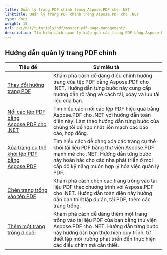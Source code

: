 ```yaml
---
title: Quản lý trang PDF chính trong Aspose.PDF cho .NET
linktitle: Quản lý trang PDF chính trong Aspose.PDF cho .NET
type: docs
weight: 15
url: /vi/net/tutorials/pdf/master-pdf-page-management/
description: Tìm hiểu cách quản lý hiệu quả các trang PDF bằng Aspose.PDF cho .NET. Hướng dẫn chi tiết này bao gồm việc thêm, xóa, sắp xếp lại và trích xuất các trang theo chương trình để tối ưu hóa quy trình làm việc PDF của bạn. Bắt đầu nâng cao khả năng quản lý tài liệu của bạn.
---
```


## Hướng dẫn quản lý trang PDF chính
| Tiêu đề | Sự miêu tả |
| --- | --- | 
| [Thay đổi hướng trang PDF](./change-pdf-page-orientation/) | Khám phá cách dễ dàng điều chỉnh hướng trang của tệp PDF bằng Aspose.PDF cho .NET. Hướng dẫn từng bước này cung cấp hướng dẫn rõ ràng về cách tải, xoay và lưu tài liệu của bạn. |  
| [Nối các tệp PDF bằng Aspose.PDF cho .NET](./concatenating-pdf-files/) | Tìm hiểu cách nối các tệp PDF hiệu quả bằng Aspose.PDF cho .NET với hướng dẫn toàn diện này. Làm theo hướng dẫn từng bước của chúng tôi để hợp nhất liền mạch các báo cáo, hợp đồng. |  
| [Xóa trang cụ thể khỏi tệp PDF bằng Aspose.PDF](./delete-particular-page-from-pdf-files/) | Tìm hiểu cách dễ dàng xóa các trang cụ thể khỏi tài liệu PDF bằng thư viện Aspose.PDF mạnh mẽ cho .NET. Hướng dẫn từng bước này hoàn hảo cho các nhà phát triển ở mọi cấp độ kỹ năng muốn hợp lý hóa việc quản lý PDF. |    
| [Chèn trang trống vào tệp PDF](./insert-empty-pages/) | Khám phá cách chèn các trang trống vào tài liệu PDF theo chương trình với Aspose.PDF cho .NET. Hướng dẫn toàn diện này hướng dẫn bạn thiết lập dự án, tải PDF, thêm các trang trống. |  
| [Thêm một trang trống ở cuối](./adding-an-empty-page-at-end/) | Khám phá cách dễ dàng thêm một trang trống vào tài liệu PDF của bạn bằng thư viện Aspose.PDF cho .NET. Hướng dẫn từng bước này hướng dẫn bạn thực hiện quy trình, từ thiết lập môi trường phát triển đến thực hiện các điều chỉnh mã cần thiết. |  